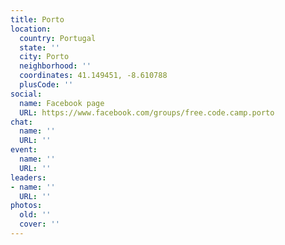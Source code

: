 ```yaml
---
title: Porto
location:
  country: Portugal
  state: ''
  city: Porto
  neighborhood: ''
  coordinates: 41.149451, -8.610788
  plusCode: ''
social:
  name: Facebook page
  URL: https://www.facebook.com/groups/free.code.camp.porto
chat:
  name: ''
  URL: ''
event:
  name: ''
  URL: ''
leaders:
- name: ''
  URL: ''
photos:
  old: ''
  cover: ''
---
```

